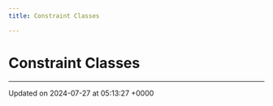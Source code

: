 ```yaml
---
title: Constraint Classes

---
```


# Constraint Classes








-------------------------------

Updated on 2024-07-27 at 05:13:27 +0000